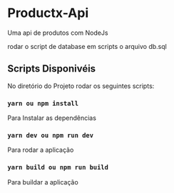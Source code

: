 # Productx-Api
Uma api de produtos com NodeJs

rodar o script de database em scripts o arquivo db.sql

## Scripts Disponivéis

No diretório do Projeto rodar os seguintes scripts:

### `yarn ou npm install`

Para Instalar as dependências

### `yarn dev ou npm run dev`

Para rodar a aplicação

### `yarn build ou npm run build`

Para buildar a aplicação

